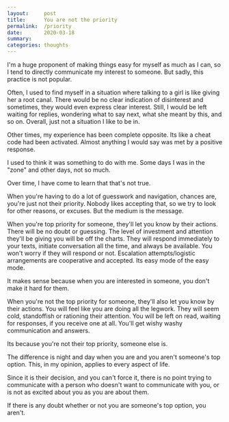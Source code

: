 ```yaml
---
layout:     post
title:      You are not the priority
permalink:  /priority
date:       2020-03-18
summary:   
categories: thoughts
---
```


I'm a huge proponent of making things easy for myself as much as I can, so I tend to directly communicate my interest to someone. But sadly, this practice is not popular.

Often, I used to find myself in a situation where talking to a girl is like giving her a root canal. There would be no clear indication of disinterest and sometimes, they would even express clear interest. Still, I would be left waiting for replies, wondering what to say next, what she meant by this, and so on. Overall, just not a situation I like to be in.

Other times, my experience has been complete opposite. Its like a cheat code had been activated. Almost anything I would say was met by a positive response. 

I used to think it was something to do with me. Some days I was in the "zone" and other days, not so much. 

Over time, I have come to learn that that's not true. 

When you're having to do a lot of guesswork and navigation, chances are, you're just not their priority. Nobody likes accepting that, so we try to look for other reasons, or excuses. But the medium is the message. 

When you're top priority for someone, they'll let you know by their actions.  There will be no doubt or guessing. The level of investment and attention they'll be giving you will be off the charts. They will respond immediately to your texts, initiate conversation all the time, and always be available. You won't worry if they will respond or not. Escalation attempts/logistic arrangements are cooperative and accepted. Its easy mode of the easy mode. 

It makes sense because when you are interested in someone, you don't make it hard for them.

When you're not the top priority for someone, they'll also let you know by their actions. You will feel like you are doing all the legwork. They will seem cold, standoffish or rationing their attention. You will be left on read, waiting for responses, if you receive one at all. You'll get wishy washy communication and answers.

Its because you're not their top priority, someone else is.

The difference is night and day when you are and you aren't someone's top option. This, in my opinion, applies to every aspect of life. 

Since it is their decision, and you can't force it, there is no point trying to communicate with a person who doesn't want to communicate with you, or is not as excited about you as you are about them. 

If there is any doubt whether or not you are someone's top option, you aren't.
